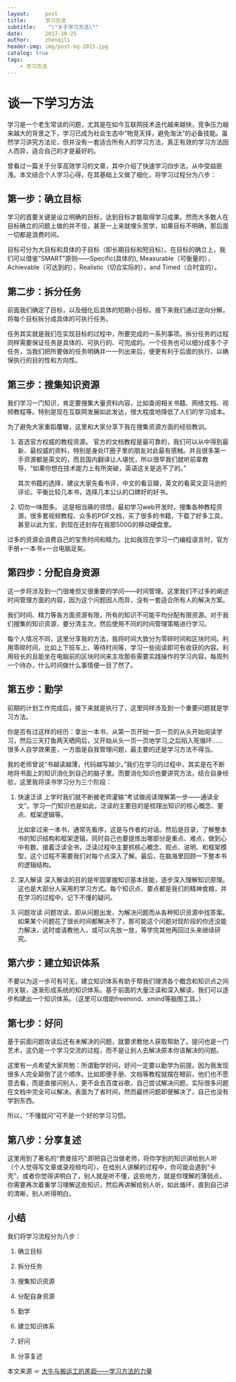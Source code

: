 ```yaml
---
layout:     post
title:      学习方法
subtitle:    "\"关于学习方法\""
date:       2017-10-25
author:     zhenqili
header-img: img/post-bg-2015.jpg
catalog: true
tags:
    - 学习方法
---
```

# 谈一下学习方法
学习是一个老生常谈的问题，尤其是在如今互联网技术迭代越来越快，竞争压力越来越大的背景之下，学习已成为社会生态中“物竞天择，避免淘汰”的必备技能。虽然学习讲究方法论，但并没有一套适合所有人的学习方法，真正有效的学习方法因人而异，适合自己的才是最好的。

曾看过一篇关于分享高效学习的文章，其中介绍了快速学习四步法，从中受益匪浅。本文结合个人学习心得，在其基础上又做了细化，将学习过程分为八步：

## 第一步：确立目标
学习的首要关键是设立明确的目标，达到目标才能取得学习成果。然而大多数人在目标确立的问题上做的并不佳，甚至一上来就埋头苦学，如果目标不明确，那后面一切都是浪费时间。

目标可分为大目标和具体的子目标（即长期目标和短目标）。在目标的确立上，我们可以借鉴”SMART”原则——Specific(具体的), Measurable（可衡量的），Achievable（可达到的），Realistic（切合实际的），and Timed（合时宜的）。

## 第二步：拆分任务
前面我们确定了目标，以及细化后具体的短期小目标。接下来我们通过逆向分解，将每个目标拆分成具体的可执行任务。

任务其实就是我们在实现目标的过程中，所要完成的一系列事项。拆分任务的过程同样需要保证任务是具体的、可执行的、可完成的。一个任务也可以细分成多个子任务，当我们把所要做的任务明确并一一列出来后，便更有利于后面的执行，以确保执行的目的性和方向性。

## 第三步：搜集知识资源
我们学习一门知识，肯定要搜集大量资料内容，比如查阅相关书籍、网络文档、视频教程等。特别是现在互联网发展如此发达，很大程度地降低了人们的学习成本。

为了避免大家重蹈覆辙，这里和大家分享下我在搜集资源方面的经验教训。

1. 首选官方权威的教程资源。
官方的文档教程是最可靠的，我们可以从中得到最新、最权威的资料，特别是身处IT圈子里的朋友对此最有感触。并且很多第一手资源都是英文的，而且国内翻译让人堪忧，所以很早我们就听前辈教导，“如果你想在技术能力上有所突破，英语这关是逃不了的。”

    其次书籍的选择，建议大家先看书评，中文的看豆瓣，英文的看英文亚马逊的评论。平衡比较几本书，选择几本公认的口碑好的好书。

2. 切勿一味图多。
这是相当痛的领悟，最初学习web开发时，搜集各种教程资源，很多套视频教程、众多的PDF文档，买了很多的书籍，下载了好多工具，甚至以此为宝，到现在还封存在我那500G的移动硬盘里。

过多的资源会浪费自己的宝贵时间和精力。比如我现在学习一门编程语言时，官方手册+一本书+一台电脑足矣。

## 第四步：分配自身资源
这一步将涉及到一门很难但又很重要的学问——时间管理。这里我们不过多的阐述时间管理方面的内容，因为这个问题因人而异，没有一套适合所有人的解决方案。

我们时间、精力等各方面资源有限，所有的知识不可能平均分配有限资源。对于我们搜集的知识资源，要分清主次，然后使用不同的时间管理策略进行学习。

每个人情况不同，这里分享我的方法，我将时间大致分为零碎时间和区块时间。利用零碎时间，比如上下班车上、等待时间等，学习一些阅读即可有收获的内容。利用较长的且能坐在电脑前的区块时间来主攻那些需要实践操作的学习内容。每周列一个待办，什么时间做什么事情便一目了然了。

## 第五步：勤学
前期的计划工作完成后，接下来就是执行了，这里同样涉及到一个重要问题就是学习方法。

你是否有过这样的经历：拿出一本书，从第一页开始一页一页的从头开始阅读学习，然后三天打鱼两天晒网后，又开始从头一页一页地学习,之后陷入死循环……很多人自学效果差，一方面是自我管理问题，最主要的还是学习方法不得当。

我的老师曾说“书越读越薄，代码越写越少。”我们在学习的过程中，其实是在不断地将书面上的知识消化到自己的脑子里。而要消化知识也要讲究方法，结合自身经验，这里我将读书学习分为三个阶段：

1. 快速泛读
上学时我们就不断被老师灌输“考试做阅读理解第一步——通读全文”。学习一门知识也是如此，泛读的主要目的是梳理出知识的核心概念、要点、框架逻辑等。

    比如拿过来一本书，通常先看序，这是与作者的对话。然后是目录，了解整本书的知识结构和框架逻辑，同时自己也要提炼出哪部分是重点、难点，做到心中有数。接着泛读全书，泛读过程中主要抓核心概念、观点、说明、和框架模型，这个过程不需要我们对每个点深入了解。最后，在脑海里回顾一下整本书的逻辑结构。

2. 深入解读
深入解读的目的是牢固掌握知识基本技能，逐步深入理解知识原理。这也是大部分人采用的学习方式。每个知识点、要点都是我们的精神食粮，并在学习的过程中，记下不懂的疑问。

3. 问题攻读
问题攻读，即从问题出发，为解决问题而从各种知识资源中找答案。如果某个问题花了很长时间都解决不了，那可能这个问题对现阶段的你还没能力解决，这时或请教他人，或可以先放一放，等学完其他再回过头来继续研究。

## 第六步：建立知识体系
不要以为这一步可有可无，建立知识体系有助于帮我们理清各个概念和知识点之间的关联，逐渐形成系统的知识体系。基于前面的大量泛读和深入解读，我们可以逐步构建出一个知识体系。（这里可以借助freemind、xmind等脑图工具。）

## 第七步：好问
基于前面问题攻读后还有未解决的问题，就要求教他人获取帮助了。提问也是一门艺术，这仍是一个学习交流的过程，而不是让别人去解决原本你该解决的问题。

这里有一点希望大家共勉：所谓勤学好问，好问一定要以勤学为前提。因为我发现很多人完全颠倒了这个顺序。比如即便手册、文档等教程就摆在眼前，他们也不愿意去看，而是直接问别人，更不会去百度谷歌，自己尝试解决问题，实际很多问题在文档中完全可以解决。表面为了省时间，然而最终问题即便解决了，自己也没有学到东西。

所以，“不懂就问”可不是一个好的学习习惯。

## 第八步：分享复述 
这里用到了著名的“费曼技巧”:即把自己当做老师，将你学到的知识讲给别人听（个人觉得写文章或录视频均可）。在给别人讲解的过程中，你可能会遇到“卡壳”，或者你觉得讲明白了，别人就是听不懂，这些地方，就是你理解的薄弱点，你需要再次着重学习理解这些知识，然后再讲解给别人听，如此循环，直到自己讲的清晰，别人听得明白。

## 小结
我们将学习流程分为八步：

1. 确立目标

2. 拆分任务

3. 搜集知识资源

4. 分配自身资源

5. 勤学

6. 建立知识体系

7. 好问

8. 分享复述

本文来源 ☞ [大牛与搬运工的差距——学习方法的力量](http://www.xuecaijie.com/it/186.html)
